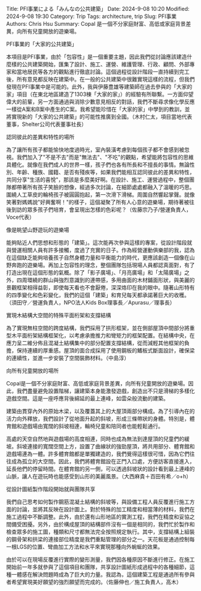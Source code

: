 Title: PFI事業による「みんなの公共建築」
Date: 2024-9-08 10:20
Modified: 2024-9-08 19:30
Category: Trip
Tags: architecture, trip
Slug: PFI事業
Authors: Chris Hsu
Summary: Copal 是一個不分家庭財富、高低或家庭背景差異，向所有兒童開放的遊樂場。

PFI事業的「大家的公共建築」 

本項目是PFI事業，由於「包容性」是一個重要主題，因此我們從討論應該建造什麼樣的公共建築開始，匯集了設計、施工、運營、維護管理、行政、顧問、外部專家和當地居民等各方的觀點進行徹底討論。這個過程從設計階段一直持續到完工後，所有意見都反映在建築中。在一般的公共建築中很難實現這樣的流程，但我們發現在PFI事業中是可能的。此外，我與伊藤豊雄等建築師在過去參與的「大家的家」項目（在東北地區建造了1303棟「大家的家」）的經驗有所聯繫。一方面仰望偉大的前輩，另一方面通過與消除少數意見相反的對話，我們不斷尋求像化學反應一樣從A案和B案中產生的C案。我希望能珍惜在「大家的家」中學到的教訓，並將實現新的「大家的公共建築」的可能性推廣到全國。（木村仁太，項目當地代表董事，Shelter公司代表董事社長）

認同彼此的差異和特性的場所

為了讓所有孩子都能愉快地度過時光，室內裝潢考慮到每個孩子都不會感到被忽視。我們加入了"不是不去"而是"無法去"、"不吃"的觀點，希望能將包容性的思維具體化。就像在我們成人的世界一樣，孩子們也各有所長和不擅長的事情。無論性別、年齡、種族、國籍、是否有殘疾等，如果我們能相互認同彼此的差異和特性，共同分享"生活的喜悅"，那該是多麼美好啊。在設計、施工、運營過程中，整個團隊都帶著所有孩子笑臉的想像，經過多次討論，在細節處處都融入了溫暖的巧思。圍繞人工草皮的輪椅孩子被圓圓抱起，第一次滑下滑梯。周圍自然響起掌聲。就像笑著對媽媽說"好興奮啊！"的樣子，這個凝聚了所有人心意的遊樂場，期待著被往後到訪的眾多孩子們培育，會呈現出怎樣的色彩呢？（佐藤宗乃子/營運負責人，Voce代表）

像是眺望山野遊玩的遊樂場

能夠貼近人們思想和形態的「建築」。這次能再次參與這樣的專案，從設計階段就與營運相關人員有許多接觸，度過了充實的日子。作為經營運動俱樂部的我，認為在這個缺乏能夠培養孩子自然身體力量和平衡能力的時代，更應該創造一個像在山野奔跑的遊樂場。再加上包容性的理念，整個團隊包括現場人員都認真面對，有了打造出現在這個形態的氣概。除了「影子廣場」、「月亮廣場」和「太陽廣場」之外，四周環繞的群山與強烈意識到的連帶感，多用曲面的木材鋪面形狀，與美麗的景觀框架相得益彰，即使每天看也不會厭倦，深深烙印在我的眼中。隨著山形特有的四季變化和色彩變化，我們的這個「建築」和育兒每天都承諾著巨大的收穫。（須田守／營運負責人，NPO法人Kids Box理事長／Apurasu／理事長）

實現木結構大空間的特殊平面桁架和支撐結構

為了實現無柱空間的跨度結構，我們採用了拱形框架，並在側部屋頂中間部分將重型木平面桁架結構框架化，以考慮承擔推力和彎矩力的框架配置。在結構中央，在應力呈二維分佈且混凝土結構集中的部分配置支撐結構，從而減輕其他框架的負擔，保持連續的厚重感。屋頂的面合成採用了使用鋼板的鰭板式斷面設計，確保梁的連續性，並進一步安裝了空間裝飾材料。（中島淳）

向所有兒童開放的場所

Copal是一個不分家庭財富、高低或家庭背景差異，向所有兒童開放的遊樂場。因此，我們盡量避免設置階梯，讓建築本身能激發遊戲，創造出不只是滑梯的多樣化遊戲空間。這是一座呼應背後綿延的最上連峰，如雲朵般流動的建築。

建築由貫穿內外的原始木梁，以及覆蓋其上的大屋頂兩部分構成。為了引導內在的活力向外釋放，我們設計了從地面升起的斜坡，形成三條帶狀的身體。特別是，體育館和遊戲場由寬闊的斜坡相連，輪椅兒童和陪同者也能輕鬆通行。

高處的天空自然地與遊戲場的高度相連，同時也成為無法到達屋頂的兒童們的緩坡。斜坡連接的寬闊空間上方，設置了曲線狀的強勁屋頂，將共用部分、體育館和遊戲場連為一體。許多體育館都是單獨建造的，我們覺得這樣很可惜，因為它們往往成為孤立的大空間。因此，我們將體育館設在正門入口處，方便訪客直接進入，延長他們的停留時間。在體育館的另一側，可以透過斜坡狀的設計看到最上連峰的山脈，讓人在遊玩時也能感受到山形的美麗風景。（大西麻貴＋百田有希／o+h）

從設計圖紙製作階段開始就與團隊共享

我們自己思考如何製作鋼筋混凝土結構的斜坡等，與設備工程人員反覆進行施工方面的討論，並將其反映在設計圖上。對於特殊的加工精度和相當薄的材料，我們在施工過程中不斷調整。此外，由於還有山形地區的實測工程，我們在精度和妥協之間備受困擾。另外，由於構成屋頂的結構部件沒有一個是相同的，我們忙於製作和檢查眾多的施工圖，種類和尺寸都無法完全按照規定執行。其中，支撐結構上組裝的鋼骨架和拱梁的連接部位精度是我們重點管理的部分之一。天花板是通過控制每一根LGS的位置、彎曲加工方法和水平來實現那種向外蜿蜒的效果。

由於可以在現場反覆進行實際的變形測量，我們因各種原因不斷進行修正。在施工開始前一年多就參與了這個項目和團隊，共享設計圖紙形成過程中的各種細節，這種一體感在解決問題時成為了巨大的力量。我認為，這個建築工程是通過所有參與者希望實現美好願望的強烈願望而完成的。（佐藤伸也／施工負責人，高木）

